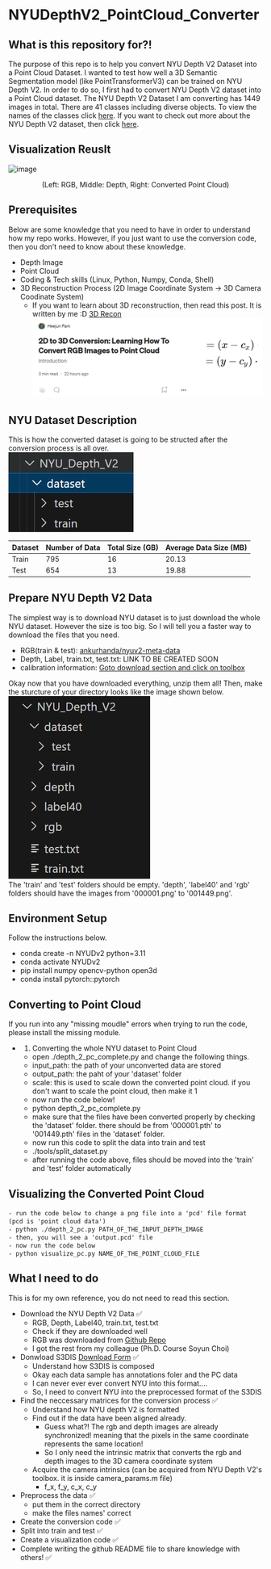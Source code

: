 # NYUDepthV2_PointCloud_Converter


## What is this repository for?!
The purpose of this repo is to help you convert NYU Depth V2 Dataset into a Point Cloud Dataset. I wanted to test how well a 3D Semantic Segmentation model (like PointTransformerV3) can be trained on NYU Depth V2. In order to do so, I first had to convert NYU Depth V2 dataset into a Point Cloud dataset. The NYU Depth V2 Dataset I am converting has 1449 images in total. There are 41 classes including diverse objects. To view the names of the classes click [here](https://github.com/parkie0517/NYUDepthV2_PointCloud_Converter/blob/main/classes.txt). If you want to check out more about the NYU Depth V2 dataset, then click [here](https://cs.nyu.edu/~fergus/datasets/nyu_depth_v2.html).


## Visualization Reuslt
![image](https://github.com/parkie0517/NYUDv2_Depth_Image_to_Point_Cloud/assets/80407632/f56250b5-c9bb-42b9-9396-0a85883e991f)  

<p align="center">(Left: RGB, Middle: Depth, Right: Converted Point Cloud)</p>


## Prerequisites
Below are some knowledge that you need to have in order to understand how my repo works. However, if you just want to use the conversion code, then you don't need to know about these knowledge.
- Depth Image
- Point Cloud
- Coding & Tech skills (Linux, Python, Numpy, Conda, Shell)
- 3D Reconstruction Process (2D Image Coordinate System → 3D Camera Coodinate System)
    - If you want to learn about 3D reconstruction, then read this post. It is written by me :D [3D Recon](https://medium.com/@parkie0517/2d-to-3d-conversion-learning-how-to-convert-rgb-images-to-point-cloud-025a1fd77abe)  
    ![alt text](./images_for_readme/image-1.png)


## NYU Dataset Description 
This is how the converted dataset is going to be structed after the conversion process is all over.  
![alt text](./images_for_readme/image.png)  

| Dataset | Number of Data | Total Size (GB) | Average Data Size (MB) |
|---------|----------------|-----------------|------------------------|
| Train   | 795            | 16              | 20.13                  |
| Test    | 654            | 13              | 19.88                  |


## Prepare NYU Depth V2 Data
The simplest way is to download NYU dataset is to just download the whole NYU dataset. However the size is too big. So I will tell you a faster way to download the files that you need.
- RGB(train & test): [ankurhanda/nyuv2-meta-data](https://github.com/ankurhanda/nyuv2-meta-data?tab=readme-ov-file)
- Depth, Label, train.txt, test.txt: LINK TO BE CREATED SOON
- calibration information: [Goto download section and click on toolbox](https://cs.nyu.edu/~fergus/datasets/nyu_depth_v2.html)

Okay now that you have downloaded everything, unzip them all! Then, make the sturcture of your directory looks like the image shown below.  
![alt text](./images_for_readme/image-2.png)  
The 'train' and 'test' folders should be empty. 'depth', 'label40' and 'rgb' folders should have the images from '000001.png' to '001449.png'.


## Environment Setup
Follow the instructions below.
- conda create -n NYUDv2 python=3.11
- conda activate NYUDv2
- pip install numpy opencv-python open3d
- conda install pytorch::pytorch


## Converting to Point Cloud
If you run into any "missing moudle" errors when trying to run the code, please install the missing module.
- 1. Converting the whole NYU dataset to Point Cloud
    - open ./depth_2_pc_complete.py and change the following things.
    - input_path: the path of your unconverted data are stored
    - output_path: the paht of your 'dataset' folder
    - scale: this is used to scale down the converted point cloud. if you don't want to scale the point cloud, then make it 1
    - now run the code below!
    - python depth_2_pc_complete.py
    - make sure that the files have been converted properly by checking the 'dataset' folder. there should be from '000001.pth' to '001449.pth' files in the 'dataset' folder.
    - now run this code to split the data into train and test 
    - ./tools/split_dataset.py
    - after running the code above, files should be moved into the 'train' and 'test' folder automatically

## Visualizing the Converted Point Cloud
    - run the code below to change a png file into a 'pcd' file format (pcd is 'point cloud data')
    - python ./depth_2_pc.py PATH_OF_THE_INPUT_DEPTH_IMAGE
    - then, you will see a 'output.pcd' file
    - now run the code below
    - python visualize_pc.py NAME_OF_THE_POINT_CLOUD_FILE


## What I need to do
This is for my own reference, you do not need to read this section.
- Download the NYU Depth V2 Data ✅
    - RGB, Depth, Label40, train.txt, test.txt
    - Check if they are downloaded well
    - RGB was downloaded from [Github Repo](https://github.com/ankurhanda/nyuv2-meta-data?tab=readme-ov-file)
    - I got the rest from my colleague (Ph.D. Course Soyun Choi)
- Donwload S3DIS [Download Form](https://docs.google.com/forms/d/e/1FAIpQLScDimvNMCGhy_rmBA2gHfDu3naktRm6A8BPwAWWDv-Uhm6Shw/viewform?c=0&w=1&fbzx=5903082483074287663) ✅
    - Understand how S3DIS is composed
    - Okay each data sample has annotations foler and the PC data
    - I can never ever ever convert NYU into this format....
    - So, I need to convert NYU into the preprocessed format of the S3DIS
- Find the neccessary matrices for the conversion process ✅
    - Understand how NYU depth V2 is formatted
    - Find out if the data have been aligned already.
        - Guess what?! The rgb and depth images are already synchronized! meaning that the pixels in the same coordinate represents the same location!
        - So I only need the intrinsic matrix that converts the rgb and depth images to the 3D camera coordinate system
    - Acquire the camera intrinsics (can be acquired from NYU Depth V2's toolbox. it is inside camera_params.m file)
        - f_x, f_y, c_x, c_y
- Preprocess the data ✅
    - put them in the correct directory
    - make the files names' correct
- Create the conversion code ✅
- Split into train and test ✅
- Create a visualization code ✅
- Complete writing the github README file to share knowledge with others! ✅
